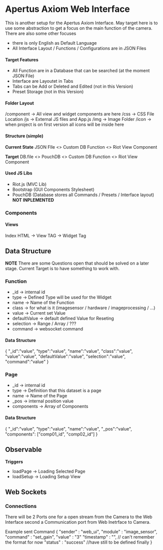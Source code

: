 # Apertus Axiom Web Interface

This is another setup for the Apertus Axiom Interface. May target here is to use some abstraction to get a focus on the main function of the camera.
There are also some other focuses 

* there is only English as Default Language
* All Interface Layout / Functions / Configurations are in JSON Files

#### Target Features

* All Function are in a Database that can be searched (at the moment JSON File)
* Interface are Layoutet in Tabs
* Tabs can be Add or Deleted and Edited (not in this Version)
* Preset Storage (not in this Version)


#### Folder Layout
/component  -> All view and widget components are here
/css        -> CSS File Location
/js         -> External JS files and App.js
/img        -> Image Folder
/icon       -> when project is on first version all icons will be inside here

#### Structure (simple)
**Current State**
JSON FIle <> Custom DB Function <> Riot View Component

**Target**
DB.file <> PouchDB <> Custom DB Function <> Riot View Component


#### Used JS Libs
* Riot.js       (MVC Lib)
* Bootstrap     (GUI Components Stylesheet)
* PouchDB       (Database stores all Commands / Presets / Interface layout) **NOT INPLEMENTED**
    


### Components

#### Views

Index HTML -> View TAG -> Widget Tag

## Data Structure

**NOTE** 
There are some Questions open that should be solved on a later stage. 
Current Target is to have something to work with.

### Function

* _id               -> internal id
* type              -> Defined Type will be used for the Widget
* name              -> Name of the Function
* class             -> for what is it (imagesensor / hardware / imageprocessing / ...)
* value             -> Current set Value
* defaultValue      -> default defined Value for Reseting
* selection         -> Range / Array / ???
* command           -> websocket command

#### Data Structure
{
    "_id":"value",
    "type":"value",
    "name":"value",
    "class":"value",
    "value":"value",
    "defaultValue":"value",
    "selection":"value",
    "command":"value"
}

### Page

* _id               -> internal id
* type              -> Definition that this dataset is a page
* name              -> Name of the Page
* _pos              -> internal position value
* components        -> Array of Components

#### Data Structure
{
    "_id":"value",
    "type":"value",
    "name":"value",
    "_pos":"value",
    "components": ["comp01_id", "comp02_id"]
}


## Observable

**Triggers**
* loadPage      -> Loading Selected Page
* loadSetup     -> Loading Setup View

## Web Sockets

### Connections

There will be 2 Ports one for a open stream from the Camera to the Web Interface second a Communication port from Web Inetrface to Camera.

Example sent Command
{
    "sender" : "web_ui",
    "module" : "image_sensor",
    "command" : "set_gain",
    "value" : "3"
    "timestamp" : "",  // can't remember the format for now
    "status" : "success"    //have still to be defined finally
}



